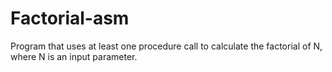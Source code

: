 # Factorial-asm

Program that uses at least one procedure call to calculate the factorial of N, where N is an input parameter.
